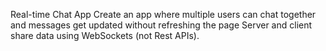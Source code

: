 Real-time Chat App
Create an app where multiple users can chat together and messages get updated without refreshing the page
Server and client share data using WebSockets (not Rest APIs).
